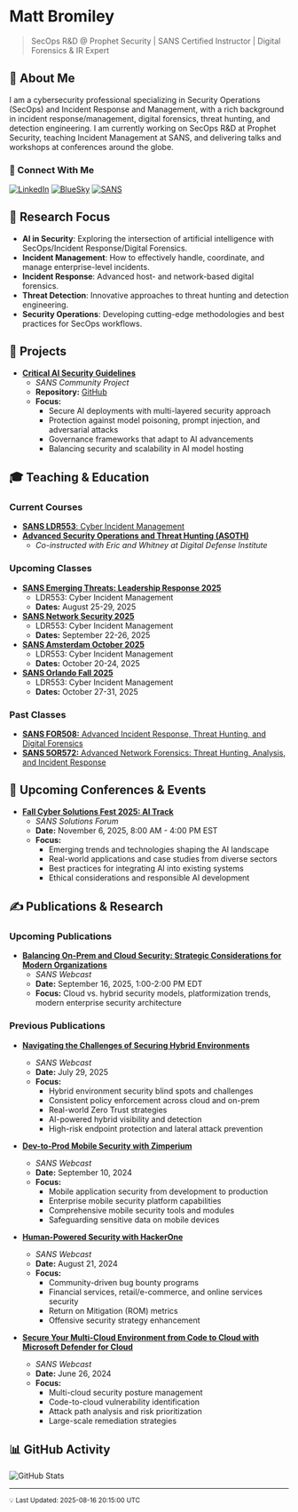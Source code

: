 # Matt Bromiley

> SecOps R&D @ Prophet Security | SANS Certified Instructor | Digital Forensics & IR Expert

## 👋 About Me

I am a cybersecurity professional specializing in Security Operations (SecOps) and Incident Response and Management, with a rich background in incident response/management, digital forensics, threat hunting, and detection engineering. I am currently working on SecOps R&D at Prophet Security, teaching Incident Management at SANS, and delivering talks and workshops at conferences around the globe.

### 🔗 Connect With Me
[![LinkedIn](https://img.shields.io/badge/LinkedIn-0077B5?style=for-the-badge&logo=linkedin&logoColor=white)](https://linkedin.com/in/bromiley)
[![BlueSky](https://img.shields.io/badge/BlueSky-0285FF?style=for-the-badge&logo=bluesky&logoColor=white)](https://bsky.app/profile/bromiley.io)
[![SANS](https://img.shields.io/badge/SANS_Profile-082054?style=for-the-badge&logo=data:image/png;base64,iVBORw0KGgoAAAANSUhEUgAAAA4AAAAOCAYAAAAfSC3RAAAABHNCSVQICAgIfAhkiAAAAAlwSFlzAAALEwAACxMBAJqcGAAAARFJREFUKJGVkjFLw1AUhb97X2IS0KFQihlKoUPBoXP/QKdu/QUR/QXiYhdx6qCDuDi5uSjFoT/AwUGKXQqClIZAY977HNIQgwh64HKHe+53OOdeJWJ+YW1yc7P9XIqof4zvHh6eme8Pz8S2QISZIhqt7F3eJ8BEVfndb+4WVqD9kHaEwBUC51G/SZI4Huu7xWqh37odtJQIgmAFQPL2+ml96mpO8pHxGABhRBAZAxCG4QoA7/tZ3UrHZ5dfHZ2c7uxub21ubG1UIpH09W3QePx8s729UwLIZjkAxlh830eazdsMgLUWEQEgDEOstTOxMQZrLdZarLX/AKy1OOdwzmGMQVVn4G+WxhiMMVhrMcZMx38AhEoqHca6YnsAAAAASUVORK5CYII=)](https://www.sans.org/profiles/matt-bromiley)

## 🔬 Research Focus

- **AI in Security**: Exploring the intersection of artificial intelligence with SecOps/Incident Response/Digital Forensics.
- **Incident Management**: How to effectively handle, coordinate, and manage enterprise-level incidents.
- **Incident Response**: Advanced host- and network-based digital forensics.
- **Threat Detection**: Innovative approaches to threat hunting and detection engineering.
- **Security Operations**: Developing cutting-edge methodologies and best practices for SecOps workflows.

## 🚀 Projects

- [**Critical AI Security Guidelines**](https://www.sans.org/mlp/critical-ai-security-guidelines)
  - *SANS Community Project*
  - **Repository:** [GitHub](https://github.com/sans-community/ai-guidelines)
  - **Focus:** 
    - Secure AI deployments with multi-layered security approach
    - Protection against model poisoning, prompt injection, and adversarial attacks
    - Governance frameworks that adapt to AI advancements
    - Balancing security and scalability in AI model hosting

## 🎓 Teaching & Education

### Current Courses
- [**SANS LDR553**: Cyber Incident Management](https://www.sans.org/cyber-security-courses/cyber-incident-management-training)
- [**Advanced Security Operations and Threat Hunting (ASOTH)**](https://digitaldefenseinstitute.com/#courses)
  - *Co-instructed with Eric and Whitney at Digital Defense Institute*

### Upcoming Classes
- [**SANS Emerging Threats: Leadership Response 2025**](https://www.sans.org/cyber-security-training-events/leadership-response-2025)
  - LDR553: Cyber Incident Management
  - **Dates:** August 25-29, 2025
- [**SANS Network Security 2025**](https://www.sans.org/cyber-security-training-events/network-security-2025)
  - LDR553: Cyber Incident Management
  - **Dates:** September 22-26, 2025
- [**SANS Amsterdam October 2025**](https://www.sans.org/cyber-security-training-events/amsterdam-october-2025)
  - LDR553: Cyber Incident Management
  - **Dates:** October 20-24, 2025
- [**SANS Orlando Fall 2025**](https://www.sans.org/cyber-security-training-events/orlando-fall-2025)
  - LDR553: Cyber Incident Management
  - **Dates:** October 27-31, 2025

### Past Classes
- [**SANS FOR508:** Advanced Incident Response, Threat Hunting, and Digital Forensics](https://www.sans.org/cyber-security-courses/advanced-incident-response-threat-hunting-training)
- [**SANS 5OR572:** Advanced Network Forensics: Threat Hunting, Analysis, and Incident Response](https://www.sans.org/cyber-security-courses/advanced-network-forensics-threat-hunting-incident-response)

## 🎤 Upcoming Conferences & Events

- [**Fall Cyber Solutions Fest 2025: AI Track**](https://www.sans.org/webcasts/fall-cyber-solutions-fest-2025-ai-track)
  - *SANS Solutions Forum*
  - **Date:** November 6, 2025, 8:00 AM - 4:00 PM EST
  - **Focus:**
    - Emerging trends and technologies shaping the AI landscape
    - Real-world applications and case studies from diverse sectors
    - Best practices for integrating AI into existing systems
    - Ethical considerations and responsible AI development

## ✍️ Publications & Research

### Upcoming Publications
- [**Balancing On-Prem and Cloud Security: Strategic Considerations for Modern Organizations**](https://www.sans.org/webcasts/balancing-on-prem-cloud-security-strategic-considerations)
  - *SANS Webcast*
  - **Date:** September 16, 2025, 1:00-2:00 PM EDT
  - **Focus:** Cloud vs. hybrid security models, platformization trends, modern enterprise security architecture

### Previous Publications
- [**Navigating the Challenges of Securing Hybrid Environments**](https://www.sans.org/webcasts/navigating-the-challenges-of-securing-hybrid-environments)
  - *SANS Webcast*
  - **Date:** July 29, 2025
  - **Focus:** 
    - Hybrid environment security blind spots and challenges
    - Consistent policy enforcement across cloud and on-prem
    - Real-world Zero Trust strategies
    - AI-powered hybrid visibility and detection
    - High-risk endpoint protection and lateral attack prevention

- [**Dev-to-Prod Mobile Security with Zimperium**](https://www.sans.org/webcasts/dev-to-prod-mobile-security-with-zimperium)
  - *SANS Webcast*
  - **Date:** September 10, 2024
  - **Focus:** 
    - Mobile application security from development to production
    - Enterprise mobile security platform capabilities
    - Comprehensive mobile security tools and modules
    - Safeguarding sensitive data on mobile devices

- [**Human-Powered Security with HackerOne**](https://www.sans.org/webcasts/human-powered-security-with-hackerone)
  - *SANS Webcast*
  - **Date:** August 21, 2024
  - **Focus:** 
    - Community-driven bug bounty programs
    - Financial services, retail/e-commerce, and online services security
    - Return on Mitigation (ROM) metrics
    - Offensive security strategy enhancement

- [**Secure Your Multi-Cloud Environment from Code to Cloud with Microsoft Defender for Cloud**](https://www.sans.org/webcasts/secure-your-multi-cloud-environment-from-code-to-cloud-with-microsoft-defender-cspm)
  - *SANS Webcast*
  - **Date:** June 26, 2024
  - **Focus:** 
    - Multi-cloud security posture management
    - Code-to-cloud vulnerability identification
    - Attack path analysis and risk prioritization
    - Large-scale remediation strategies

## 📊 GitHub Activity

![GitHub Stats](https://github-readme-stats.vercel.app/api?username=bromiley&show_icons=true&theme=dark&count_private=true)

---
<sub>💡 Last Updated: 2025-08-16 20:15:00 UTC</sub>